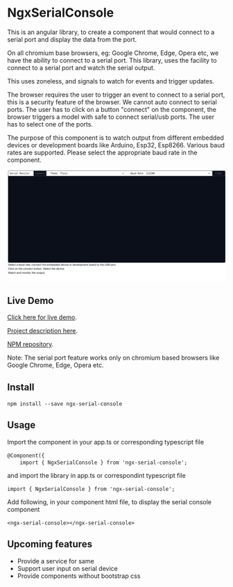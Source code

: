 # NgxSerialConsole

This is an angular library, to create a component that would connect to a serial port and display the data from the port.

On all chromium base browsers, eg: Google Chrome, Edge, Opera etc, we have the ability to connect to a serial port.
This library, uses the facility to connect to a serial port and watch the serial output.

This uses zoneless, and signals to watch for events and trigger updates.

The browser requires the user to trigger an event to connect to a serial port, this is a security feature of the browser.
We cannot auto connect to serial ports.
The user has to click on a button "connect" on the component, the browser triggers a model with safe to connect serial/usb ports.
The user has to select one of the ports.

The purpose of this component is to watch output from different embedded devices or development boards like Arduino, Esp32, Esp8266.
Various baud rates are supported. Please select the appropriate baud rate in the component.

![Alt text](https://github.com/binuud/ngx-serial-console/blob/master/projects/ngx-serial-console/ngx-console-window.gif?raw=true "Sample Gif Capture")

## Live Demo

[Click here for live demo](https://binuud.com/staging/demo/serial-console).

[Project description here](https://binuud.com/project/serialconsole/).

[NPM repository](https://www.npmjs.com/package/ngx-serial-console).

Note: The serial port feature works only on chromium based browsers like Google Chrome, Edge, Opera etc.

## Install

```
npm install --save ngx-serial-console
```

## Usage

Import the component in your app.ts or corresponding typescript file
```
@Component({
    import { NgxSerialConsole } from 'ngx-serial-console';
```


and import the library in app.ts or correspondint typescript file

```
import { NgxSerialConsole } from 'ngx-serial-console';
```

Add following, in your component html file, to display the serial console component
```
<ngx-serial-console></ngx-serial-console>
```

## Upcoming features
* Provide a service for same
* Support user input on serial device
* Provide components without bootstrap css